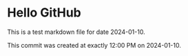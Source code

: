 # Hello GitHub
This is a test markdown file for date 2024-01-10.

This commit was created at exactly 12:00 PM on 2024-01-10.
